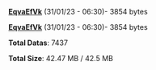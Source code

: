 [**EqvaEfVk**](/data/EqvaEfVk.txt) (31/01/23 - 06:30)- 3854 bytes

[**EqvaEfVk**](/data/EqvaEfVk.txt) (31/01/23 - 06:30)- 3854 bytes

**Total Datas**: 7437

**Total Size**: 42.47 MB / 42.5 MB